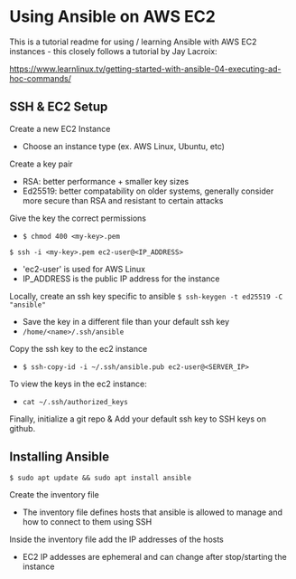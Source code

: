 # Using Ansible on AWS EC2
This is a tutorial readme for using / learning Ansible with AWS EC2 instances - this closely follows a tutorial by Jay Lacroix:

https://www.learnlinux.tv/getting-started-with-ansible-04-executing-ad-hoc-commands/


## SSH & EC2 Setup
Create a new EC2 Instance
- Choose an instance type (ex. AWS Linux, Ubuntu, etc)

Create a key pair 
- RSA: better performance + smaller key sizes
- Ed25519: better compatability on older systems, generally consider more secure than RSA and resistant to certain attacks

Give the key the correct permissions
- `$ chmod 400 <my-key>.pem`


`$ ssh -i <my-key>.pem ec2-user@<IP_ADDRESS>`
- 'ec2-user' is used for AWS Linux
- IP_ADDRESS is the public IP address for the instance

Locally, create an ssh key specific to ansible
`$ ssh-keygen -t ed25519 -C "ansible"`
- Save the key in a different file than your default ssh key
- `/home/<name>/.ssh/ansible`

Copy the ssh key to the ec2 instance
- `$ ssh-copy-id -i ~/.ssh/ansible.pub ec2-user@<SERVER_IP>` 

To view the keys in the ec2 instance:
- `cat ~/.ssh/authorized_keys`

Finally, initialize a git repo & Add your default ssh key to SSH keys on github.

## Installing Ansible 

`$ sudo apt update && sudo apt install ansible`

Create the inventory file
- The inventory file defines hosts that ansible is allowed to manage and how to connect to them using SSH 

Inside the inventory file add the IP addresses of the hosts
- EC2 IP addesses are ephemeral and can change after stop/starting the instance
